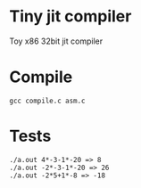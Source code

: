 # Tiny jit compiler
Toy x86 32bit jit compiler

# Compile 

```
gcc compile.c asm.c
```


# Tests
```
./a.out 4*-3-1*-20 => 8
./a.out -2*-3-1*-20 => 26
./a.out -2*5+1*-8 => -18
```
